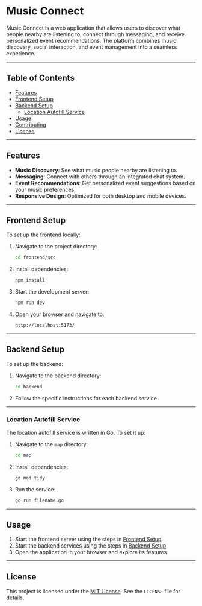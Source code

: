 # Music Connect

Music Connect is a web application that allows users to discover what people nearby are listening to, connect through messaging, and receive personalized event recommendations. The platform combines music discovery, social interaction, and event management into a seamless experience.

---

## Table of Contents

- [Features](#features)
- [Frontend Setup](#frontend-setup)
- [Backend Setup](#backend-setup)
  - [Location Autofill Service](#location-autofill-service)
- [Usage](#usage)
- [Contributing](#contributing)
- [License](#license)

---

## Features

- **Music Discovery**: See what music people nearby are listening to.
- **Messaging**: Connect with others through an integrated chat system.
- **Event Recommendations**: Get personalized event suggestions based on your music preferences.
- **Responsive Design**: Optimized for both desktop and mobile devices.

---

## Frontend Setup

To set up the frontend locally:

1. Navigate to the project directory:
   ```bash
   cd frontend/src
   ```

2. Install dependencies:
   ```bash
   npm install
   ```

3. Start the development server:
   ```bash
   npm run dev
   ```

4. Open your browser and navigate to:
   ```
   http://localhost:5173/
   ```

---

## Backend Setup

To set up the backend:

1. Navigate to the backend directory:
   ```bash
   cd backend
   ```

2. Follow the specific instructions for each backend service.

---

### Location Autofill Service

The location autofill service is written in Go. To set it up:

1. Navigate to the `map` directory:
   ```bash
   cd map
   ```

2. Install dependencies:
   ```bash
   go mod tidy
   ```

3. Run the service:
   ```bash
   go run filename.go
   ```

---

## Usage

1. Start the frontend server using the steps in [Frontend Setup](#frontend-setup).
2. Start the backend services using the steps in [Backend Setup](#backend-setup).
3. Open the application in your browser and explore its features.

---

## License

This project is licensed under the [MIT License](LICENSE). See the `LICENSE` file for details.
